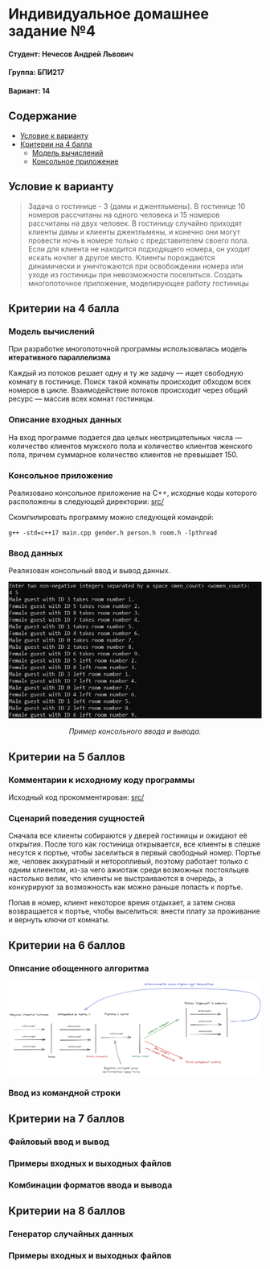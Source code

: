 # Индивидуальное домашнее задание №4

#### Студент: Нечесов Андрей Львович
#### Группа: БПИ217
#### Вариант: 14


## Содержание
- [Условие к варианту](#условие-к-варианту)
- [Критерии на 4 балла](#критерии-на-4-балла)
  - [Модель вычислений](#модель-вычислений)
  - [Консольное приложение]()

## Условие к варианту
>Задача о гостинице - 3 (дамы и джентльмены).
> В гостинице 10 номеров рассчитаны на одного человека и 15 номеров рассчитаны на двух человек.
> В гостиницу случайно приходят клиенты дамы и клиенты джентльмены,
и конечно они могут провести ночь в номере только с представителем своего
пола. Если для клиента не находится подходящего номера, он уходит искать
ночлег в другое место. Клиенты порождаются динамически и уничтожаются
при освобождении номера или уходе из гостиницы при невозможности поселиться.
> Создать многопоточное приложение, моделирующее работу гостиницы

## Критерии на 4 балла
### Модель вычислений 
При разработке многопоточной программы использовалась модель **итеративного параллелизма**

Каждый из потоков решает одну и ту же задачу &mdash; ищет свободную комнату в гостинице. Поиск такой комнаты происходит обходом всех номеров в цикле. Взаимодействие потоков происходит через общий ресурс &mdash; массив всех комнат гостиницы. 

### Описание входных данных

На вход программе подается два целых неотрицательных числа &mdash; количество клиентов мужского пола и количество клиентов женского пола, причем суммарное количество клиентов не превышает 150.

### Консольное приложение
Реализовано консольное приложение на C++, исходные коды которого расположены в следующей директории: [src/](src/)

Скомпилировать программу можно следующей командой:
```console
g++ -std=c++17 main.cpp gender.h person.h room.h -lpthread 
```

### Ввод данных
Реализован консольный ввод и вывод данных.
<p align="center">
<img src=screenshots/console_io.jpg alt="alt of image">
</p>
<p align="center">
<em>Пример консольного ввода и вывода.</em>
</p>

## Критерии на 5 баллов
### Комментарии к исходному коду программы
Исходный код прокомментирован: [src/](src/)
### Сценарий поведения сущностей
Сначала все клиенты собираются у дверей гостиницы и ожидают её открытия. После того как гостиница открывается, все клиенты в спешке несутся к портье, чтобы заселиться в первый свободный номер. Портье же, человек аккуратный и неторопливый, поэтому работает только с одним клиентом, из-за чего ажиотаж среди возможных постояльцев настолько велик, что клиенты не выстраиваются в очередь, а конкурируют за возможность как можно раньше попасть к портье.  

Попав в номер, клиент некоторое время отдыхает, а затем снова возвращается к портье, чтобы выселиться: внести плату за проживание и вернуть ключи от комнаты.
## Критерии на 6 баллов
### Описание обощенного алгоритма
<p align="center">
<img src=screenshots/scheme.png alt="alt of image">
</p>

### Ввод из командной строки

## Критерии на 7 баллов
### Файловый ввод и вывод
### Примеры входных и выходных файлов
### Комбинации форматов ввода и вывода

## Критерии на 8 баллов
### Генератор случайных данных
### Примеры входных и выходных файлов
